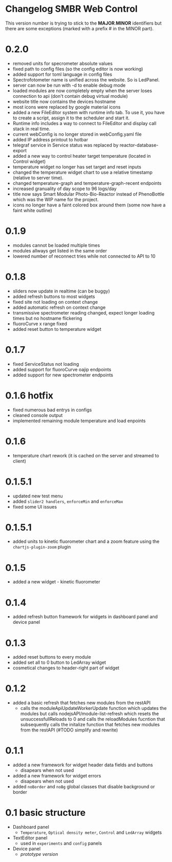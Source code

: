 # Changelog SMBR Web Control
This version number is trying to stick to the __MAJOR__.__MINOR__ identifiers but there are some exceptions (marked with a prefix # in the MINOR part).

# 0.2.0
- removed units for specrometer absolute values
- fixed path to config files (so the config editor is now working)
- added support for toml language in config files
- Spectrofotometer name is unified across the website. So is LedPanel.
- server can now be run with -d to enable debug mode
- loaded modules are now completely empty when the server loses connection to api (don't contain debug virtual module)
- website title now contains the devices hostname
- most icons were replaced by google material icons
- added a new FileEditor system with runtime info tab. To use it, you have to create a script, assign it to the scheduler and start it.
- Runtime info includes a way to connect to FileEditor and display call stack in real time.
- current webConfig is no longer stored in webConfig.yaml file
- added IP address printout to hotbar
- telegraf service in Service status was replaced by reactor-database-export
- added a new way to control heater target temperature (located in Control widget)
- temperature widget no longer has set target and reset inputs
- changed the temperature widget chart to use a relative timestamp (relative to server time).
- changed temperature-graph and temperature-graph-recent endpoints
- increased granuality of day scope to 96 logs/day
- title now says Smart Modular Photo-Bio-Reactor instead of PhenoBottle which was the WIP name for the project.
- icons no longer have a faint colored box around them (some now have a faint white outline)

# 0.1.9
- modules cannot be loaded multiple times
- modules allways get listed in the same order
- lowered number of reconnect tries while not connected to API to 10

# 0.1.8
- sliders now update in realtime (can be buggy)
- added refresh buttons to most widgets
- fixed site not loading on context change
- added automatic refresh on context change
- transmissive spectrometer reading changed, expect longer loading times but no hostname flickering
- fluoroCurve x range fixed
- added reset button to temperature widget


# 0.1.7
- fixed ServiceStatus not loading
- added support for fluoroCurve oajip endpoints
- added support for new spectrometer endpoints

# 0.1.6 hotfix
- fixed numerous bad entrys in configs
- cleaned console output
- implemented remaining module temperature and load enpoints

# 0.1.6
- temperature chart rework (it is cached on the server and streamed to client)

# 0.1.5.1
- updated new test menu
- added `slider2 handlers`, `enforceMin` and `enforceMax`
- fixed some UI issues

# 0.1.5.1
- added units to kinetic fluorometer chart and a zoom feature using the `chartjs-plugin-zoom` plugin

# 0.1.5
- added a new widget - kinetic fluorometer

# 0.1.4
- added refresh button framework for widgets in dashboard panel and device panel

# 0.1.3
- added reset buttons to every module
- added set all to 0 button to LedArray widget
- cosmetical changes to header-right part of widget

# 0.1.2
- added a basic refresh that fetches new modules from the restAPI
    - calls the moduleApiUpdateWorkerUpdate function which updates the modules but calls nodejsAPI/module-list-refresh which resets the unsuccessfullReloads to 0 and calls the reloadModules fucntion that subsequently calls the initalize function that fetches new modules from the restAPI (#TODO simplify and rewrite) 

# 0.1.1 
- added a new framework for widget header data fields and buttons
    - disapears when not used
- added a new framework for widget errors
    - disapears when not used
- added `noBorder` and `noBg` global classes that disable background or border

# 0.1 basic structure
- Dashboard panel
    - `Temperature`, `Optical density meter`, `Control` and `LedArray` widgets
- TextEditor panel
    - used in `experiments` and `config` panels
- Device panel
    - *prototype version*